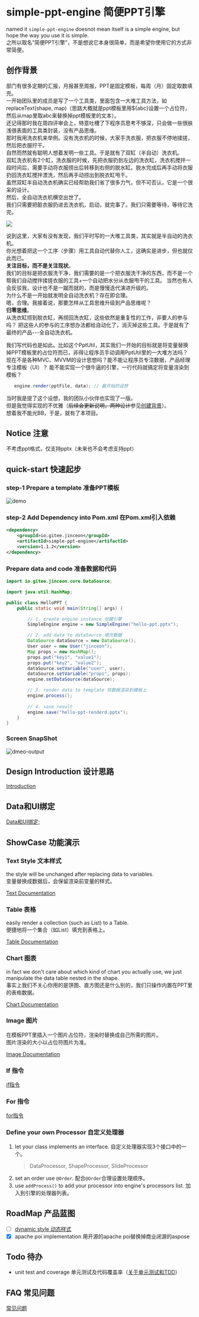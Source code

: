 # simple-ppt-engine 简便PPT引擎
named it `simple-ppt-engine` doesnot mean itself is a simple engine,
but hope the way you use it is simple.  
之所以取名“简便PPT引擎”，不是想说它本身很简单，而是希望你使用它的方式非常简便。

## 创作背景
部门有很多定期的汇报，月报甚至周报，PPT是固定模板，每周（月）固定取数填充。   
一开始团队里的成员是写了一个工具类，里面包含一大堆工具方法，如replaceText(shape, map)（思路大概就是ppt模板里用${abc}设置一个占位符，然后从map里取abc来替换掉ppt模板里的文本）。   
还记得那时我在周四评审会上，特意吐槽了下程序员思考不够深，只会做一些很肤浅很表面的工具类封装，没有产品思维。   
那时我用洗衣机来举例。没有洗衣机的时候，大家手洗衣服，把衣服不停地揉搓，然后把衣服拧干。   
自然而然就有聪明人想着发明一些工具。于是就有了双缸（半自动）洗衣机。   
双缸洗衣机有2个缸，洗衣服的时候，先把衣服扔到左边的洗衣缸，洗衣机搅拌一段时间后，需要手动将衣服捞出后转移到右侧的脱水缸。脱水完成后再手动将衣服扔回洗衣缸搅拌漂洗，然后再手动捞出到脱衣缸甩干。   
虽然双缸半自动洗衣机确实已经帮助我们省了很多力气，但不可否认，它是一个很呆的设计。  
然后，全自动洗衣机横空出世了。  
我们只需要把脏衣服扔进去洗衣机，启动，就完事了。我们只需要等待，等待它洗完。   

![](docs/images/semi-auto.jpg)

说到这里，大家有没有发现，我们平时写的一大堆工具类，其实就是半自动的洗衣机。  
你光想着把这一个工序（步骤）用工具自动代替你人工，这确实是进步，但也就仅此而已。  
**关注目标，而不是关注现状**。   
我们的目标是把衣服洗干净，我们需要的是一个把衣服洗干净的东西，而不是一个帮我们自动搅拌揉搓衣服的工具+一个自动把水分从衣服甩干的工具。
当然也有人会反驳我，设计也不是一蹴而就的，而是慢慢迭代演进升级的。  
为什么不是一开始就发明全自动洗衣机？存在即合理。   
嗯，合理。我接着说，那要怎样从工具思维升级到产品思维呢？   
**归零思维**。  
从洗衣缸捞到脱衣缸，再捞回洗衣缸，这些依然是重复性的工作，非要人的参与吗？
把这些人的参与的工序想办法都给自动化了，消灭掉这些工具。于是就有了最终的产品---全自动洗衣机。   

我们写代码也是如此。比如这个PptUtil，其实我们一开始的目标就是将变量替换掉PPT模板里的占位符而已，非得让程序员手动调用PptUtil里的一大堆方法吗？   
现在不是各种MVC、MVVM的设计思想吗？能不能让程序员专注数据，产品经理专注模板（UI）？
能不能实现一个很牛逼的引擎，一行代码就搞定将变量渲染到模板？   
```java
   engine.render(pptFile, data); // 最开始的设想
```
当时我是提了这个设想，我的团队小伙伴也实现了一版。   
但是我觉得实现的不优雅（~~后续会更新说明，两种设计~~参见[创建背景](./docs/background.md)）。   
想着我不能光BB，于是，就有了本项目。

## Notice 注意
不考虑ppt格式，仅支持pptx（未来也不会考虑支持ppt）
## quick-start 快速起步
### step-1 Prepare a template 准备PPT模板
![demo](docs/images/text-demo.png)

### step-2 Add Dependency into Pom.xml 在Pom.xml引入依赖
```xml
<dependency>
    <groupId>io.gitee.jinceon</groupId>
    <artifactId>simple-ppt-engine</artifactId>
    <version>1.1.2</version>
</dependency>
```

### Prepare data and code 准备数据和代码
```java
import io.gitee.jinceon.core.DataSource;

import java.util.HashMap;

public class HelloPPT {
    public static void main(String[] args) {

        // 1. create engine instance 创建引擎
        SimpleEngine engine = new SimpleEngine("hello-ppt.pptx");

        // 2. add data to dataSource 填充数据
        DataSource dataSource = new DataSource();
        User user = new User("jinceon");
        Map props = new HashMap();
        props.put("key1", "value1");
        props.put("key2", "value2");
        dataSource.setVariable("user", user);
        dataSource.setVariable("props", props);
        engine.setDataSource(dataSource);

        // 3. render data to template 将数据渲染到模板上
        engine.process();
        
        // 4. save result
        engine.save("hello-ppt-renderd.pptx");
    }
}
```
### Screen SnapShot
![dmeo-output](docs/images/demo-output.png)

## Design Introduction 设计思路
[Introduction](docs/INTRODUCTION.md)

## Data和UI绑定
[Data和UI绑定](docs/BindData.md);

## ShowCase 功能演示
### Text Style 文本样式
the style will be unchanged after replacing data to variables.   
变量替换成数据后，会保留渲染前变量的样式。

[Text Documentation](docs/processor/Text.md)
### Table 表格
easily render a collection (such as List) to a Table.  
便捷地将一个集合（如List）填充到表格上。

[Table Documentation](docs/processor/Table.md)

### Chart 图表
in fact we don't care about which kind of chart you actually use, 
we just manipulate the data table nested in the shape.  
事实上我们不关心你用的是饼图、直方图还是什么别的，我们只操作内置在PPT里的表格数据。

[Chart Documentation](docs/processor/Chart.md)

### Image 图片
在模板PPT里插入一个图片占位符，渲染时替换成自己所需的图片。  
图片渲染的大小以占位符图片为准。

[Image Documentation](docs/processor/Image.md)


### If 指令
[if指令](docs/directive/if.md)

### For 指令
[for指令](docs/directive/for.md)

### Define your own Processor 自定义处理器
1. let your class implements an interface. 自定义处理器实现3个接口中的一个。
    > DataProcessor, ShapeProcessor, SlideProcessor
2. set an order use `@Order`. 配合`@Order`合理设置处理顺序。
3. use `addProcess()` to add your processor into engine's processors list. 加入到引擎的处理器列表。

## RoadMap 产品蓝图
- [ ] [dynamic style 动态样式](docs/roadmap/dynamic-style.md)
- [x] apache poi implementation 用开源的apache poi替换掉商业闭源的aspose

## Todo 待办
- unit test and coverage 单元测试及代码覆盖率（[关于单元测试和TDD](docs/tdd.md)）

## FAQ 常见问题
[常见问题](docs/faq.md)